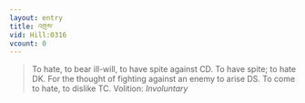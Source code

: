 ```yaml
---
layout: entry
title: འགྲས་
vid: Hill:0316
vcount: 0
---
```

> To hate, to bear ill-will, to have spite against CD\. To have spite; to hate DK\. For the thought of fighting against an enemy to arise DS\. To come to hate, to dislike TC\.
> Volition: _Involuntary_


